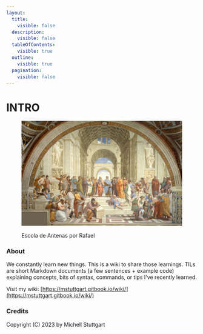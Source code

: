```yaml
---
layout:
  title:
    visible: false
  description:
    visible: false
  tableOfContents:
    visible: true
  outline:
    visible: true
  pagination:
    visible: false
---
```


# INTRO

<figure><img src=".img/main02.jpg" alt=""><figcaption><p>Escola de Antenas por Rafael</p></figcaption></figure>

### About

We constantly learn new things. This is a wiki to share those learnings. TILs are short Markdown documents (a few sentences + example code) explaining concepts, bits of syntax, commands, or tips I've recently learned.

Visit my wiki: [https://mstuttgart.gitbook.io/wiki/](https://mstuttgart.gitbook.io/wiki/)

### Credits

Copyright (C) 2023 by Michell Stuttgart
